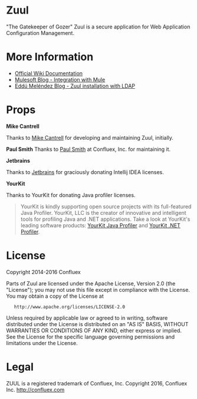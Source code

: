 # Zuul
"The Gatekeeper of Gozer"
Zuul is a secure application for Web Application Configuration Management. 

# More Information

 - [Official Wiki Documentation](https://github.com/Confluex/Zuul/wiki)
 - [Mulesoft Blog - Integration with Mule](http://blogs.mulesoft.org/mule-meets-zuul-centralized-properties-management-part-1/)
 - [Eddú Meléndez Blog - Zuul installation with LDAP](http://eddumelendez.github.io/blog/2014/08/11/zuul-application-configuration-management/)

# Props

**Mike Cantrell**

Thanks to [Mike Cantrell](http://devnull.org/) for developing and maintaining Zuul, initially.

**Paul Smith**
Thanks to [Paul Smith](https://github.com/psmith) at Confluex, Inc. for maintaining it.


**Jetbrains**

Thanks to [Jetbrains](http://jetbrains.com/) for graciously donating Intellij IDEA licenses.

**YourKit**

Thanks to YourKit for donating Java profiler licenses.

 <blockquote>
    YourKit is kindly supporting open source projects with its full-featured Java Profiler.
    YourKit, LLC is the creator of innovative and intelligent tools for profiling
    Java and .NET applications. Take a look at YourKit's leading software products:
    <a href="http://www.yourkit.com/java/profiler/index.jsp">YourKit Java Profiler</a> and
    <a href="http://www.yourkit.com/.net/profiler/index.jsp">YourKit .NET Profiler</a>.
 </blockquote>

# License

   Copyright 2014-2016 Confluex
   

   Parts of Zuul are licensed under the Apache License, Version 2.0 (the "License");
   you may not use this file except in compliance with the License.
   You may obtain a copy of the License at

       http://www.apache.org/licenses/LICENSE-2.0

   Unless required by applicable law or agreed to in writing, software
   distributed under the License is distributed on an "AS IS" BASIS,
   WITHOUT WARRANTIES OR CONDITIONS OF ANY KIND, either express or implied.
   See the License for the specific language governing permissions and
   limitations under the License. 
   
# Legal
 
 ZUUL is a registered trademark of Confluex, Inc.
 Copyright 2016, Confluex Inc.
 http://confluex.com
